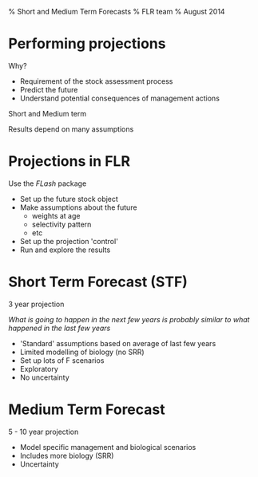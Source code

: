 % Short and Medium Term Forecasts
% FLR team
% August 2014

# Performing projections

Why?

* Requirement of the stock assessment process
* Predict the future
* Understand potential consequences of management actions

Short and Medium term

Results depend on many assumptions

# Projections in FLR

Use the *FLash* package

* Set up the future stock object
* Make assumptions about the future
    * weights at age
    * selectivity pattern
    * etc
* Set up the projection 'control'
* Run and explore the results

# Short Term Forecast (STF)

3 year projection

*What is going to happen in the next few years is probably similar to what happened in the last few years* 

* 'Standard' assumptions based on average of last few years
* Limited modelling of biology (no SRR)
* Set up lots of F scenarios
* Exploratory
* No uncertainty

# Medium Term Forecast

5 - 10 year projection

* Model specific management and biological scenarios
* Includes more biology (SRR)
* Uncertainty

